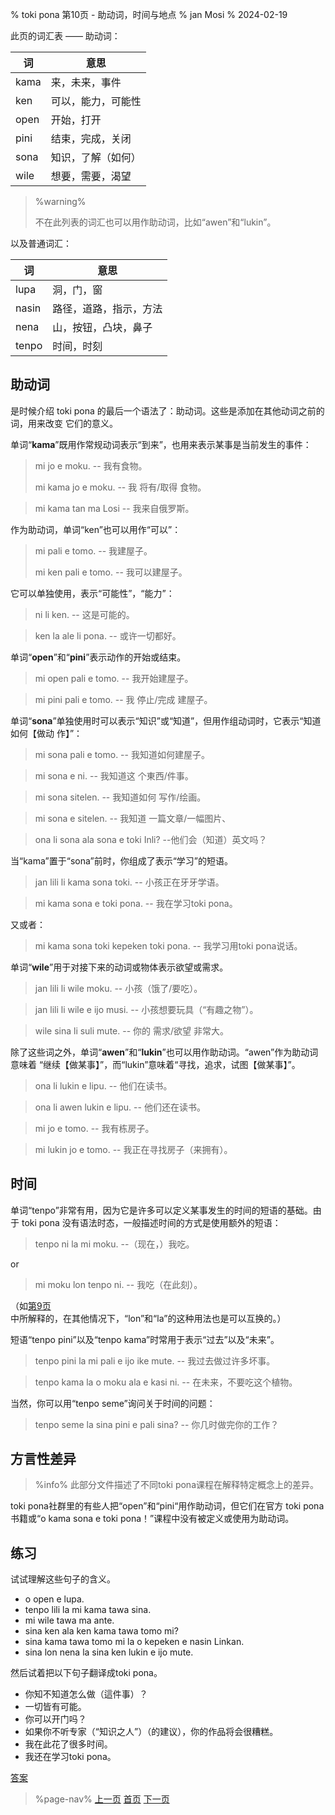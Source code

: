 % toki pona 第10页 - 助动词，时间与地点
% jan Mosi
% 2024-02-19

此页的词汇表 —— 助动词：

| 词   | 意思               |
| ---- | ------------------ |
| kama | 来，未来，事件     |
| ken  | 可以，能力，可能性   |
| open | 开始，打开         |
| pini | 结束，完成，关闭   |
| sona | 知识，了解（如何） |
| wile | 想要，需要，渴望   |

> %warning%
>
> 不在此列表的词汇也可以用作助动词，比如“awen”和“lukin”。
> 

以及普通词汇：

| 词    | 意思                     |
| ----- | ------------------------ |
| lupa  | 洞，门，窗               |
| nasin | 路径，道路，指示，方法   |
| nena  | 山，按钮，凸块，鼻子 |
| tenpo | 时间，时刻               |

## 助动词

是时候介绍 toki pona 的最后一个语法了：助动词。这些是添加在其他动词之前的词，用来改变
它们的意义。

单词“**kama**”既用作常规动词表示“到来”，也用来表示某事是当前发生的事件：

> mi jo e moku. -- 我有食物。
>
> mi kama jo e moku. -- 我 将有/取得 食物。

> mi kama tan ma Losi -- 我来自俄罗斯。

作为助动词，单词“ken”也可以用作“可以”：

> mi pali e tomo. -- 我建屋子。
>
> mi ken pali e tomo. -- 我可以建屋子。

它可以单独使用，表示“可能性”，“能力”：

> ni li ken. -- 这是可能的。

> ken la ale li pona. -- 或许一切都好。

单词“**open**”和“**pini**”表示动作的开始或结束。

> mi open pali e tomo. -- 我开始建屋子。

> mi pini pali e tomo. -- 我 停止/完成 建屋子。

单词“**sona**”单独使用时可以表示“知识”或“知道”，但用作组动词时，它表示“知道如何【做动
作】”：

> mi sona pali e tomo. -- 我知道如何建屋子。

> mi sona e ni. -- 我知道这 个東西/件事。

> mi sona sitelen. -- 我知道如何 写作/绘画。

> mi sona e sitelen. -- 我知道 一篇文章/一幅图片、

> ona li sona ala sona e toki Inli? --他们会（知道）英文吗？

当“kama”置于“sona”前时，你组成了表示“学习”的短语。

> jan lili li kama sona toki. -- 小孩正在牙牙学语。

> mi kama sona e toki pona. -- 我在学习toki pona。

又或者：

> mi kama sona toki kepeken toki pona. -- 我学习用toki pona说话。

单词“**wile**”用于对接下来的动词或物体表示欲望或需求。

> jan lili li wile moku. -- 小孩（饿了/要吃）。

> jan lili li wile e ijo musi. -- 小孩想要玩具（“有趣之物”）。

> wile sina li suli mute. -- 你的 需求/欲望 非常大。

除了这些词之外，单词“**awen**”和“**lukin**”也可以用作助动词。“awen”作为助动词意味着
“继续【做某事】”，而“lukin”意味着“寻找，追求，试图【做某事】”。

> ona li lukin e lipu. -- 他们在读书。

> ona li awen lukin e lipu. -- 他们还在读书。

> mi jo e tomo. -- 我有栋房子。

> mi lukin jo e tomo. -- 我正在寻找房子（来拥有）。

## 时间

单词“tenpo”非常有用，因为它是许多可以定义某事发生的时间的短语的基础。由于 toki pona 没有语法时态，一般描述时间的方式是使用额外的短语：

> tenpo ni la mi moku. --（现在，）我吃。

or 

> mi moku lon tenpo ni. -- 我吃（在此刻）。

（如[第9页](zh/9)中所解释的，在其他情况下，“lon”和“la”的这种用法也是可以互换的。）

短语“tenpo pini”以及“tenpo kama”时常用于表示“过去”以及“未来”。

> tenpo pini la mi pali e ijo ike mute. -- 我过去做过许多坏事。

> tenpo kama la o moku ala e kasi ni. -- 在未来，不要吃这个植物。

当然，你可以用“tenpo seme”询问关于时间的问题：

> tenpo seme la sina pini e pali sina? -- 你几时做完你的工作？

## 方言性差异

> %info%
> 此部分文件描述了不同toki pona课程在解释特定概念上的差异。

toki pona社群里的有些人把“open”和“pini“用作助动词，但它们在官方 toki pona 书籍或“o kama sona e toki pona！”课程中没有被定义或使用为助动词。

## 练习

试试理解这些句子的含义。

* o open e lupa. 
* tenpo lili la mi kama tawa sina.
* mi wile tawa ma ante.
* sina ken ala ken kama tawa tomo mi?
* sina kama tawa tomo mi la o kepeken e nasin Linkan.
* sina lon nena la sina ken lukin e ijo mute.

然后试着把以下句子翻译成toki pona。

* 你知不知道怎么做（這件事）？
* 一切皆有可能。
* 你可以开门吗？
* 如果你不听专家（“知识之人”）（的建议），你的作品将会很糟糕。
* 我在此花了很多时间。
* 我还在学习toki pona。

[答案](zh/answers#p10)

> %page-nav%
> [上一页](zh/9)
> [首页](zh)
> [下一页](zh/11)
